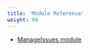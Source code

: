 ```yaml
---
title: 'Module Reference'
weight: 99
---
```


- [ManageIssues module][01]

<!-- link references -->
[01]: manageissues/_index.md
